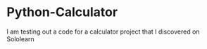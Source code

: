 # Python-Calculator
I am testing out a code for a calculator project that I discovered on Sololearn
